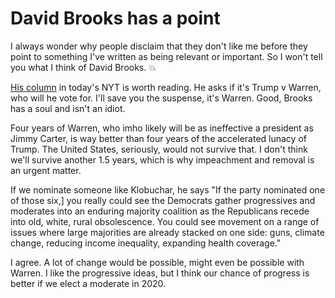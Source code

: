 # David Brooks has a point
I always wonder why people disclaim that they don't like me before they point to something I've written as being relevant or important. So I won't tell you what I think of David Brooks. :boom:

<a href="https://www.nytimes.com/2019/10/17/opinion/trump-warren-2020.html">His column</a> in today's NYT is worth reading. He asks if it's Trump v Warren, who will he vote for. I'll save you the suspense, it's Warren. Good, Brooks has a soul and isn't an idiot. 

Four years of Warren, who imho likely will be as ineffective a president as Jimmy Carter, is way better than four years of the accelerated lunacy of Trump. The United States, seriously, would not survive that. I don't think we'll survive another 1.5 years, which is why impeachment and removal is an urgent matter. 

If we nominate someone like Klobuchar, he says "If the party nominated one of those six,] you really could see the Democrats gather progressives and moderates into an enduring majority coalition as the Republicans recede into old, white, rural obsolescence. You could see movement on a range of issues where large majorities are already stacked on one side: guns, climate change, reducing income inequality, expanding health coverage." 

I agree. A lot of change would be possible, might even be possible with Warren. I like the progressive ideas, but I think our chance of progress is better if we elect a moderate in 2020. 

